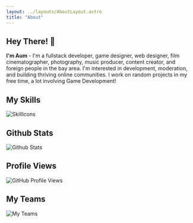 ```yaml
---
layout: ../layouts/AboutLayout.astro
title: "About"
---
```


## Hey There! 👋
**I'm Aum** - I'm a fullstack developer, game designer, web designer, film cinematographer, photography, music producer, content creator, and foreign people in the bay area. I'm interested in development, moderation, and building thriving online communities. I work on random projects in my free time, a lot involving Game Development!

## My Skills
![SkillIcons](https://skillicons.dev/icons?i=cpp,cs,py,elixir,java,dart,lua,visualstudio,vscode,qt,sublime,angular,react,nextjs,vue,nuxtjs,mysql,docker,nodejs,npm,yarn,pnpm,unreal,unity,ae,pr,ai,ps,au,ableton&theme=light)

## Github Stats
![Github Stats](https://github-readme-stats.vercel.app/api?username=dekthaiinchina&theme=transparent&count_private=true&hide_border=true)

## Profile Views
![GitHub Profile Views](https://komarev.com/ghpvc/?username=dekthaiinchina&style=for-the-badge&color=brightgreen)

## My Teams
![My Teams](https://contrib.rocks/image?repo=tencent/tdesign-react)